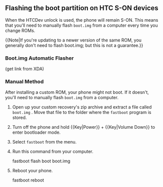 ## Flashing the boot partition on HTC S-ON devices

When the HTCDev unlock is used, the phone will remain S-ON. This means that you'll need to manually flash `boot.img` from a computer every time you change ROMs.

{{Note|If you're updating to a newer version of the same ROM, you generally don't need to flash boot.img; but this is not a guarantee.}}

### Boot.img Automatic Flasher

(get link from XDA)

### Manual Method

After installing a custom ROM, your phone might not boot. If it doesn't, you'll need to manually flash `boot.img` from a computer.

1. Open up your custom recovery's zip archive and extract a file called `boot.img` . Move that file to the folder where the `fastboot` program is stored.
2. Turn off the phone and hold {{Key|Power}} + {{Key|Volume Down}} to enter bootloader mode.
3. Select `fastboot` from the menu.
4. Run this command from your computer.

    fastboot flash boot boot.img

5. Reboot your phone.

    fastboot reboot